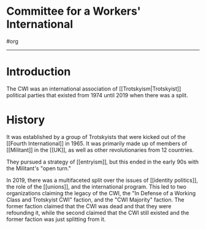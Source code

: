 # Committee for a Workers' International
#org  

---
# Introduction
The CWI was an international association of [[Trotskyism|Trotskyist]] political parties that existed from 1974 until 2019 when there was a split.

# History
It was established by a group of Trotskyists that were kicked out of the [[Fourth International]] in 1965. It was primarily made up of members of [[Militant]] in the [[UK]], as well as other revolutionaries from 12 countries. 

They pursued a strategy of [[entryism]], but this ended in the early 90s with the Militant's "open turn."

In 2019, there was a multifaceted split over the issues of [[identity politics]], the role of the [[unions]], and the international program. This led to two organizations claiming the legacy of the CWI, the "In Defense of a Working Class and Trotskyist CWI" faction, and the "CWI Majority" faction. The former faction claimed that the CWI was dead and that they were refounding it, while the second claimed that the CWI still existed and the former faction was just splitting from it. 